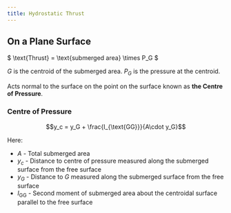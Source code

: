 ```yaml
---
title: Hydrostatic Thrust
---
```


## On a Plane Surface

$ \text{Thrust} = \text{submerged area} \times P_G $

$G$ is the centroid of the submerged area. $P_G$ is the pressure at the
centroid.

Acts normal to the surface on the point on the surface known as **the Centre of
Pressure**.

### Centre of Pressure

```math
y_c = y_G + \frac{I_{\text{GG}}}{A\cdot y_G}
```

Here:

- $A$ - Total submerged area
- $y_c$ - Distance to centre of pressure measured along the submerged surface
  from the free surface
- $y_G$ - Distance to $G$ measured along the submerged surface from the free
  surface
- $I_{\text{GG}}$ - Second moment of submerged area about the centroidal surface
  parallel to the free surface
